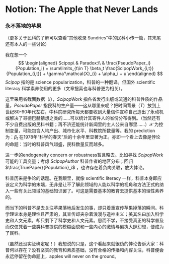 # Notion: The Apple that Never Lands

### 永不落地的苹果

（更多关于民科的了解可以查看“其他收录 Sundries”中的民科小传一篇，其末尾还有本人的一些讨论）

我在想一个
$$
\begin{aligned}
Scipop\ & Paradox:\\
& \frac{PseudoPaper_i}{Population_i} = \sum\limits_{t\in T} \beta_t \frac{ScipopWork_{i,t}}{Population_{i,t}} + \gamma'\mathcal{X}_{i} + \alpha_i + u
\end{aligned}
$$
$Scipop$ 指的是 science popularization，科普的一种翻译。但国外 scientific literacy 科学素养使用的更多（文章搜索也与科普更为相关）。

这里采用省截面数据（$i$），$ScipopWork$ 指各省发行出版或流通的科普性质的作品量，$PseudoPaper$ 指民科的生产量——这从哪里来呢？把时间背景（$T$）放到上世纪80-90年代左右，中科院研究所每天都要收到大量信件宣称自己造出了永动机或解决了哥德巴赫猜想之类的……可以统计其寄件人的省份分布得到。（当然还有不少自费出版的民科书籍；再不济还能统计新闻里的主人公来自哪里……）$\mathcal{X}$ 为控制变量，可能包含人均产出、城市化水平、科教院所数量等。我的 prediction 为：$\beta_t$ 在1978年“科学的春天”后的十余年里显著为正。亦即一个看上去像是悖论的命题：当时的科普风气越盛，民科数量反而越多。

进一步的endogeneity concern or robustness暂且略去。比如寻找 $ScipopWork$ 可能的工具变量；考虑 $ScipopAuthor$ 科普作者的地区分布；回归 $\frac{TruePaper}{Population}_i$ ，也许存在着负向关联，放大悖论。

科普历来是争论的话题。在我眼里，就像 scientific literacy 一样，科普本身即应该定义为科学的末端，无非是让不了解此领域的人能以科学的视角和方法正式的纳入一些有关此领域的基础知识罢了。可这是需要基本的教育去提供基本的理性素养的。

而当下的科普不是去关注苹果落地后发生的事，却只着重宣传苹果掉落的瞬间。科学理论本身是理性且严肃的，其宣传却夹杂着浪漫与造神主义；美其名曰加入科学史和人文元素，却只剩下了科学史和人文元素。思而不学，不接受真正的科学普及而仅仅凭着一些类科普提供的模糊面貌和一些内心的激情与偏执大肆幻想，便成为了民科。

（虽然还没实证确定呢！）我想说的只是，这个看起来就很伪的悖论告诉大家：科普何以存在？没有坚实的教育和素质基础，没有合格的传播和内容关注，科普便会永远停留在伪命题上，apples will never on the ground。